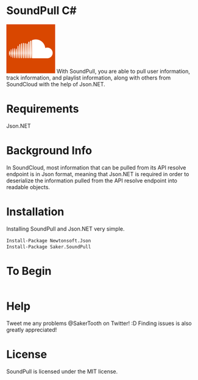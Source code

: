 # SoundPull C#
<img src="logo.png" width="128" height="128">
With SoundPull, you are able to pull user information, track information, and playlist information, along with others from SoundCloud with the help of Json.NET.

# Requirements
Json.NET

# Background Info
In SoundCloud, most information that can be pulled from its API resolve endpoint is in Json format, meaning that Json.NET is required in order to deserialize the information pulled from the API resolve endpoint into readable objects.

# Installation

Installing SoundPull and Json.NET very simple.

```
Install-Package Newtonsoft.Json
Install-Package Saker.SoundPull
```

# To Begin

```c#

```

# Help
Tweet me any problems @SakerTooth on Twitter! :D
Finding issues is also greatly appreciated!

# License
SoundPull is licensed under the MIT license.
